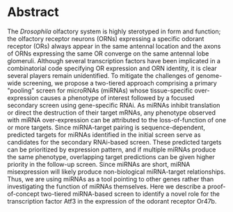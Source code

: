 # Abstract
The _Drosophila_ olfactory system is highly sterotyped in form and function; the olfactory receptor neurons (ORNs) expressing a specific odorant receptor (ORs) always appear in the same antennal location and the axons of ORNs expressing the same OR converge on the same antennal lobe glomeruli. Although several transcription factors have been implicated in a combinatorial code specifying OR expression and ORN identity, it is clear several players remain unidentified. To mitigate the challenges of genome-wide screening, we propose a two-tiered approach comprising a primary "pooling" screen for microRNAs (miRNAs) whose tissue-specific over-expression causes a phenotype of interest followed by a focused secondary screen using gene-specific RNAi. As miRNAs inhibit translation or direct the destruction of their target mRNAs, any phenotype observed with miRNA over-expression can be attributed to the loss-of-function of one or more targets. Since miRNA-target pairing is sequence-dependent, predicted targets for miRNAs identified in the initial screen serve as candidates for the secondary RNAi-based screen. These predicted targets can be prioritized by expression pattern, and if multiple miRNAs produce the same phenotype, overlapping target predictions can be given higher priority in the follow-up screen. Since miRNAs are short, miRNA misexpression will likely produce non-biological miRNA-target relationships. Thus, we are using miRNAs as a tool pointing to other genes rather than investigating the function of miRNAs themselves. Here we describe a proof-of-concept two-tiered miRNA-based screen to identify a novel role for the transcription factor Atf3 in the expression of the odorant receptor Or47b.